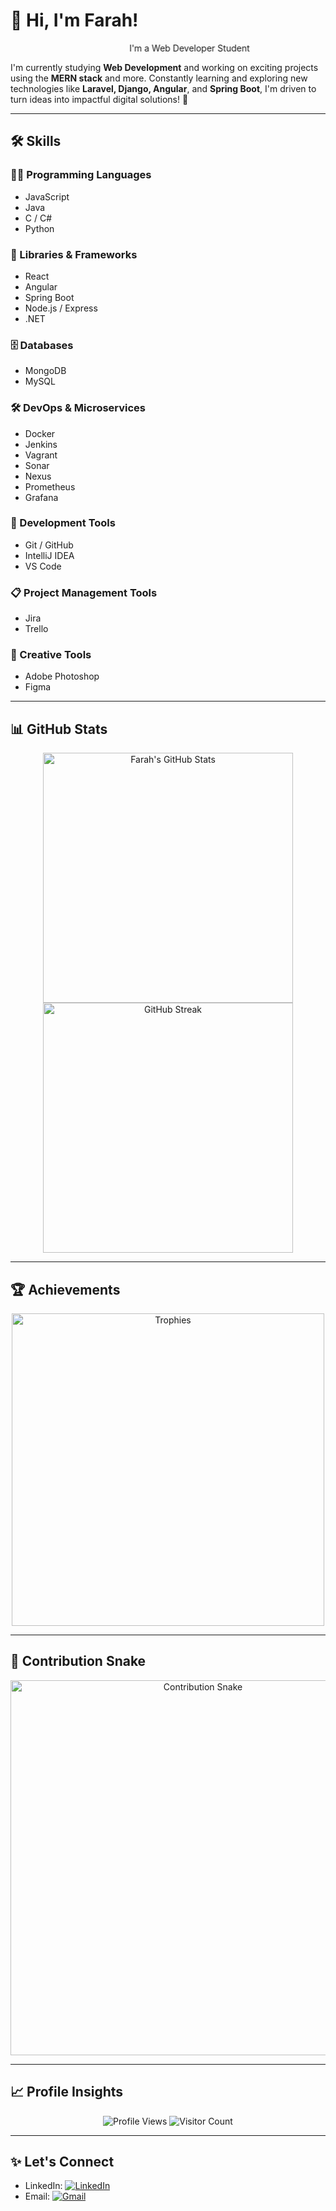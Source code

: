 # 👋 Hi, I'm Farah! 

<div style="overflow:hidden; white-space:nowrap;">
  <span style="display:inline-block; animation: scroll 10s linear infinite;">I'm a Web Developer Student</span>
</div>

<style>
@keyframes scroll {
  from { transform: translateX(100%); }
  to { transform: translateX(-100%); }
}
</style>

I'm currently studying **Web Development** and working on exciting projects using the **MERN stack** and more. Constantly learning and exploring new technologies like **Laravel, Django, Angular**, and **Spring Boot**, I'm driven to turn ideas into impactful digital solutions! 🚀

---

## 🛠️ Skills

### 👨‍💻 Programming Languages
- JavaScript
- Java
- C / C#
- Python

### 🚀 Libraries & Frameworks
- React
- Angular
- Spring Boot
- Node.js / Express
- .NET

### 🗄️ Databases
- MongoDB
- MySQL

### 🛠️ DevOps & Microservices
- Docker
- Jenkins
- Vagrant
- Sonar
- Nexus
- Prometheus
- Grafana

### 🧰 Development Tools
- Git / GitHub
- IntelliJ IDEA
- VS Code

### 📋 Project Management Tools
- Jira
- Trello

### 🎨 Creative Tools
- Adobe Photoshop
- Figma

---

## 📊 GitHub Stats

<p align="center">
  <img src="https://github-readme-stats.vercel.app/api?username=farahzekri&show_icons=true&theme=vue-dark&count_private=true&hide_border=true" alt="Farah's GitHub Stats" width="400px" />
  <img src="https://github-readme-streak-stats.herokuapp.com/?user=farahzekri&theme=vue-dark&hide_border=true" alt="GitHub Streak" width="400px" />
</p>

---

## 🏆 Achievements

<p align="center">
  <img src="https://github-profile-trophy.vercel.app/?username=farahzekri&theme=algolia&no-frame=true&column=4" alt="Trophies" width="500px" />
</p>

---

## 🐍 Contribution Snake

<p align="center">
  <img src="https://github.com/farahzekri/farahzekri/blob/output/github-contribution-grid-snake.svg" alt="Contribution Snake" width="600px" />
</p>

---

## 📈 Profile Insights

<p align="center">
  <img src="https://komarev.com/ghpvc/?username=farahzekri&color=brightgreen" alt="Profile Views" />
  <img src="https://visitor-badge.glitch.me/badge?page_id=farahzekri.visitor-badge" alt="Visitor Count" />
</p>

---

## ✨ Let's Connect

- LinkedIn: [![LinkedIn](https://img.shields.io/badge/-LinkedIn-blue?style=flat&logo=LinkedIn&logoColor=white)]([https://www.linkedin.com/in/zekri-farah-432891208/])
- Email: [![Gmail](https://img.shields.io/badge/Gmail-D14836?style=flat&logo=gmail&logoColor=white)](farah.zekri@esprit.tn)
